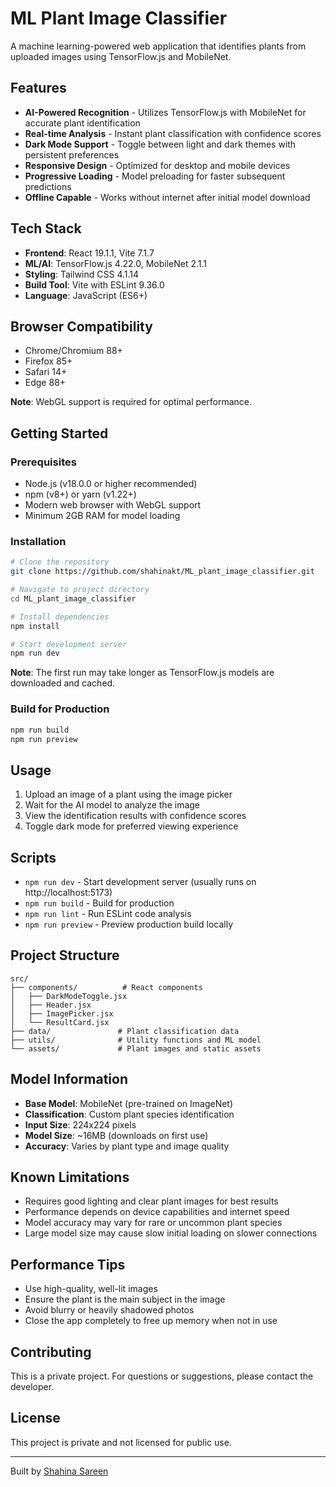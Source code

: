 # ML Plant Image Classifier

A machine learning-powered web application that identifies plants from uploaded images using TensorFlow.js and MobileNet.

## Features

- **AI-Powered Recognition** - Utilizes TensorFlow.js with MobileNet for accurate plant identification
- **Real-time Analysis** - Instant plant classification with confidence scores
- **Dark Mode Support** - Toggle between light and dark themes with persistent preferences
- **Responsive Design** - Optimized for desktop and mobile devices
- **Progressive Loading** - Model preloading for faster subsequent predictions
- **Offline Capable** - Works without internet after initial model download

## Tech Stack

- **Frontend**: React 19.1.1, Vite 7.1.7
- **ML/AI**: TensorFlow.js 4.22.0, MobileNet 2.1.1
- **Styling**: Tailwind CSS 4.1.14
- **Build Tool**: Vite with ESLint 9.36.0
- **Language**: JavaScript (ES6+)

## Browser Compatibility

- Chrome/Chromium 88+
- Firefox 85+
- Safari 14+
- Edge 88+

**Note**: WebGL support is required for optimal performance.

## Getting Started

### Prerequisites

- Node.js (v18.0.0 or higher recommended)
- npm (v8+) or yarn (v1.22+)
- Modern web browser with WebGL support
- Minimum 2GB RAM for model loading

### Installation

```bash
# Clone the repository
git clone https://github.com/shahinakt/ML_plant_image_classifier.git

# Navigate to project directory
cd ML_plant_image_classifier

# Install dependencies
npm install

# Start development server
npm run dev
```

**Note**: The first run may take longer as TensorFlow.js models are downloaded and cached.

### Build for Production

```bash
npm run build
npm run preview
```

## Usage

1. Upload an image of a plant using the image picker
2. Wait for the AI model to analyze the image
3. View the identification results with confidence scores
4. Toggle dark mode for preferred viewing experience

## Scripts

- `npm run dev` - Start development server (usually runs on http://localhost:5173)
- `npm run build` - Build for production
- `npm run lint` - Run ESLint code analysis
- `npm run preview` - Preview production build locally

## Project Structure

```
src/
├── components/          # React components
│   ├── DarkModeToggle.jsx
│   ├── Header.jsx
│   ├── ImagePicker.jsx
│   └── ResultCard.jsx
├── data/               # Plant classification data
├── utils/              # Utility functions and ML model
└── assets/             # Plant images and static assets
```

## Model Information

- **Base Model**: MobileNet (pre-trained on ImageNet)
- **Classification**: Custom plant species identification
- **Input Size**: 224x224 pixels
- **Model Size**: ~16MB (downloads on first use)
- **Accuracy**: Varies by plant type and image quality

## Known Limitations

- Requires good lighting and clear plant images for best results
- Performance depends on device capabilities and internet speed
- Model accuracy may vary for rare or uncommon plant species
- Large model size may cause slow initial loading on slower connections

## Performance Tips

- Use high-quality, well-lit images
- Ensure the plant is the main subject in the image
- Avoid blurry or heavily shadowed photos
- Close the app completely to free up memory when not in use

## Contributing

This is a private project. For questions or suggestions, please contact the developer.

## License

This project is private and not licensed for public use.

---

Built by [Shahina Sareen](https://www.shahinasareen.tech)
